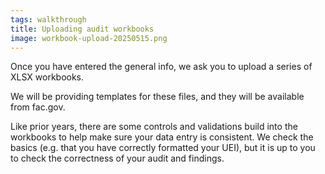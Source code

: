 ```yaml
---
tags: walkthrough
title: Uploading audit workbooks
image: workbook-upload-20250515.png
---
```


Once you have entered the general info, we ask you to upload a series of XLSX workbooks.

We will be providing templates for these files, and they will be available from fac.gov.
        
Like prior years, there are some controls and validations build into the workbooks to help make sure your data entry is consistent. We check the basics (e.g. that you have correctly formatted your UEI), but it is up to you to check the correctness of your audit and findings.  